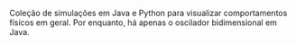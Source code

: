 Coleção de simulações em Java e Python para visualizar comportamentos físícos em geral.
Por enquanto, há apenas o oscilador bidimensional em Java.
